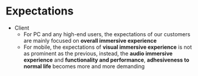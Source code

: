 # Expectations
- Client
  - For PC and any high-end users, the expectations of our customers are mainly focused on **overall immersive experience**
  - For mobile, the expectations of **visual immersive experience** is not as prominent as the previous, instead, the **audio immersive experience** and **functionality and performance**, **adhesiveness to normal life** becomes more and more demanding